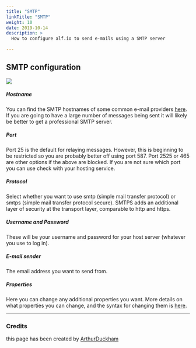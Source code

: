 ```yaml
---
title: "SMTP"
linkTitle: "SMTP"
weight: 10
date: 2019-10-14
description: >
  How to configure alf.io to send e-mails using a SMTP server

---
```


## SMTP configuration

![](/img/getting-started/email/SMTP-email-options.PNG)

##### Hostname

You can find the SMTP hostnames of some common e-mail providers
[here](https://serversmtp.com/outgoing-mail-server-hostname/).
If you are going to have a large number of messages being sent it will
likely be better to get a professional SMTP server.

##### Port

Port 25 is the default for relaying messages. However, this is beginning to be 
restricted so you are probably better off using port 587. Port 2525 or
465 are other options if the above are blocked. If you are not sure which
port you can use check with your hosting service.

##### Protocol

Select whether you want to use smtp (simple mail transfer protocol)
or smtps (simple mail transfer protocol secure). SMTPS adds an 
additional layer of security at the transport layer, comparable to 
http and https.

##### Username and Password

These will be your username and password for your host server 
(whatever you use to log in).

##### E-mail sender

The email address you want to send from.

##### Properties

Here you can change any additional properties you want. More details
on what properties you can change, and the syntax for changing them
is [here](https://javaee.github.io/javamail/docs/api/com/sun/mail/smtp/package-summary.html).


------------------------------------------
### Credits

this page has been created by [ArthurDuckham](https://github.com/ArthurDuckham)